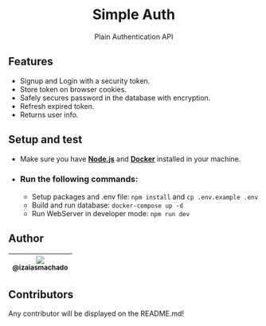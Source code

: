 
<h1 align="center">Simple Auth</h1>
<p align="center">
  Plain Authentication API
</p>

## Features
- Signup and Login with a security token.
- Store token on browser cookies.
- Safely secures password in the database with encryption.
- Refresh expired token.
- Returns user info.

## Setup and test
- Make sure you have [**Node.js**](https://nodejs.org/en/) and [**Docker**](https://www.docker.com/) installed in your machine.
- ### Run the following commands:
  - Setup packages and .env file: `npm install` and `cp .env.example .env`
  - Build and run database: `docker-compose up -d`
  - Run WebServer in developer mode: `npm run dev`

## Author

| [<img src="https://avatars1.githubusercontent.com/u/47287096?s=115&u=90cfa870096b9740b7396f9bbe4c34f1a7007055&v=4"><br><sub>@izaiasmachado</sub>](https://github.com/izaiasmachado) |
| :---: |

## Contributors
Any contributor will be displayed on the README.md!
